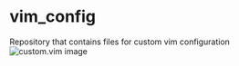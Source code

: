 # vim_config

Repository that contains files for custom vim configuration
![custom.vim image](/../../../../github/docs/repo_resources/main/images/vim_custom.png)
